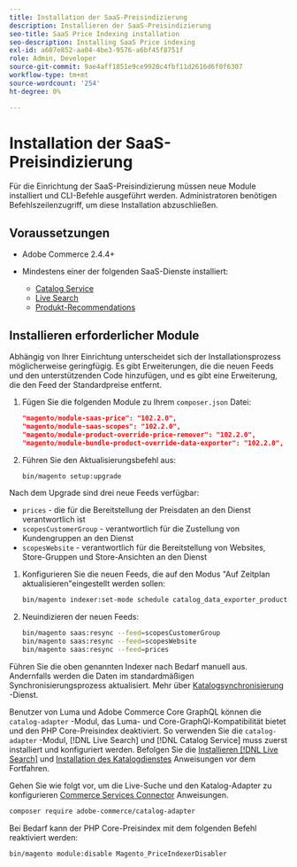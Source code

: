 ```yaml
---
title: Installation der SaaS-Preisindizierung
description: Installieren der SaaS-Preisindizierung
seo-title: SaaS Price Indexing installation
seo-description: Installing SaaS Price indexing
exl-id: a607e852-aa04-4be3-9576-a6bf45f8751f
role: Admin, Developer
source-git-commit: 9ae4aff1851e9ce9920c4fbf11d2616d6f0f6307
workflow-type: tm+mt
source-wordcount: '254'
ht-degree: 0%

---
```


# Installation der SaaS-Preisindizierung

Für die Einrichtung der SaaS-Preisindizierung müssen neue Module installiert und CLI-Befehle ausgeführt werden. Administratoren benötigen Befehlszeilenzugriff, um diese Installation abzuschließen.

## Voraussetzungen

* Adobe Commerce 2.4.4+
* Mindestens einer der folgenden SaaS-Dienste installiert:

   * [Catalog Service](../catalog-service/overview.md)
   * [Live Search](../live-search/guide-overview.md)
   * [Produkt-Recommendations](../product-recommendations/guide-overview.md)

## Installieren erforderlicher Module

Abhängig von Ihrer Einrichtung unterscheidet sich der Installationsprozess möglicherweise geringfügig.
Es gibt Erweiterungen, die die neuen Feeds und den unterstützenden Code hinzufügen, und es gibt eine Erweiterung, die den Feed der Standardpreise entfernt.

1. Fügen Sie die folgenden Module zu Ihrem `composer.json` Datei:

   ```json
   "magento/module-saas-price": "102.2.0",
   "magento/module-saas-scopes": "102.2.0",
   "magento/module-product-override-price-remover": "102.2.0",
   "magento/module-bundle-product-override-data-exporter": "102.2.0",
   ```

1. Führen Sie den Aktualisierungsbefehl aus:

   ```bash
   bin/magento setup:upgrade
   ```

Nach dem Upgrade sind drei neue Feeds verfügbar:

* `prices` - die für die Bereitstellung der Preisdaten an den Dienst verantwortlich ist
* `scopesCustomerGroup` - verantwortlich für die Zustellung von Kundengruppen an den Dienst
* `scopesWebsite` - verantwortlich für die Bereitstellung von Websites, Store-Gruppen und Store-Ansichten an den Dienst


1. Konfigurieren Sie die neuen Feeds, die auf den Modus &quot;Auf Zeitplan aktualisieren&quot;eingestellt werden sollen:

   ```bash
   bin/magento indexer:set-mode schedule catalog_data_exporter_product_prices scopes_customergroup_data_exporter scopes_website_data_exporter
   ```

1. Neuindizieren der neuen Feeds:

   ```bash
   bin/magento saas:resync --feed=scopesCustomerGroup
   bin/magento saas:resync --feed=scopesWebsite
   bin/magento saas:resync --feed=prices
   ```

Führen Sie die oben genannten Indexer nach Bedarf manuell aus. Andernfalls werden die Daten im standardmäßigen Synchronisierungsprozess aktualisiert. Mehr über [Katalogsynchronisierung](../landing/catalog-sync.md) -Dienst.

Benutzer von Luma und Adobe Commerce Core GraphQL können die `catalog-adapter` -Modul, das Luma- und Core-GraphQl-Kompatibilität bietet und den PHP Core-Preisindex deaktiviert.
So verwenden Sie die `catalog-adapter` -Modul, [!DNL Live Search] und [!DNL Catalog Service] muss zuerst installiert und konfiguriert werden. Befolgen Sie die [Installieren [!DNL Live Search]](../live-search/install.md) und [Installation des Katalogdienstes](../catalog-service/installation.md) Anweisungen vor dem Fortfahren.

Gehen Sie wie folgt vor, um die Live-Suche und den Katalog-Adapter zu konfigurieren [Commerce Services Connector](https://experienceleague.adobe.com/docs/commerce-merchant-services/user-guides/integration-services/saas.html?lang=en) Anweisungen.

```bash
composer require adobe-commerce/catalog-adapter
```

Bei Bedarf kann der PHP Core-Preisindex mit dem folgenden Befehl reaktiviert werden:

```bash
bin/magento module:disable Magento_PriceIndexerDisabler
```
